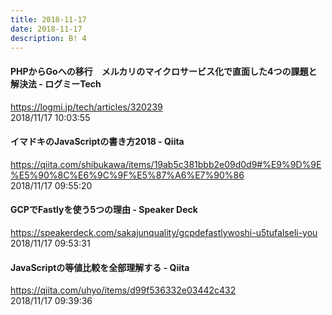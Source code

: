 ```yaml
---
title: 2018-11-17
date: 2018-11-17
description: B! 4
---
```


#### PHPからGoへの移行　メルカリのマイクロサービス化で直面した4つの課題と解決法 - ログミーTech
https://logmi.jp/tech/articles/320239<br>
2018/11/17 10:03:55<br>


#### イマドキのJavaScriptの書き方2018 - Qiita
https://qiita.com/shibukawa/items/19ab5c381bbb2e09d0d9#%E9%9D%9E%E5%90%8C%E6%9C%9F%E5%87%A6%E7%90%86<br>
2018/11/17 09:55:20<br>


#### GCPでFastlyを使う5つの理由 - Speaker Deck
https://speakerdeck.com/sakajunquality/gcpdefastlywoshi-u5tufalseli-you<br>
2018/11/17 09:53:31<br>


#### JavaScriptの等値比較を全部理解する - Qiita
https://qiita.com/uhyo/items/d99f536332e03442c432<br>
2018/11/17 09:39:36<br>


